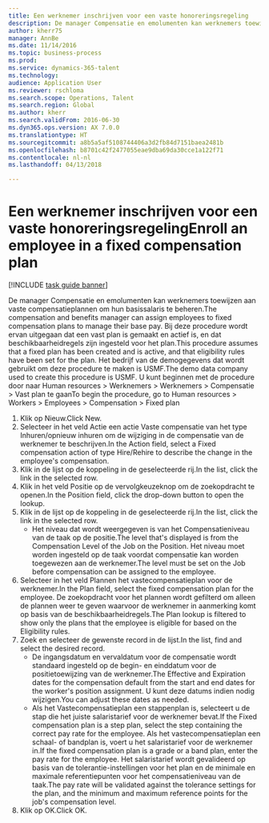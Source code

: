 ```yaml
--- 
title: Een werknemer inschrijven voor een vaste honoreringsregeling
description: De manager Compensatie en emolumenten kan werknemers toewijzen aan vaste compensatieplannen om hun basissalaris te beheren.
author: kherr75
manager: AnnBe
ms.date: 11/14/2016
ms.topic: business-process
ms.prod: 
ms.service: dynamics-365-talent
ms.technology: 
audience: Application User
ms.reviewer: rschloma
ms.search.scope: Operations, Talent
ms.search.region: Global
ms.author: kherr
ms.search.validFrom: 2016-06-30
ms.dyn365.ops.version: AX 7.0.0
ms.translationtype: HT
ms.sourcegitcommit: a8b5a5af5108744406a3d2fb84d7151baea2481b
ms.openlocfilehash: b8701c42f2477055eae9dba69da30cce1a122f71
ms.contentlocale: nl-nl
ms.lasthandoff: 04/13/2018

---
```

# <a name="enroll-an-employee-in-a-fixed-compensation-plan"></a><span data-ttu-id="f71c0-103">Een werknemer inschrijven voor een vaste honoreringsregeling</span><span class="sxs-lookup"><span data-stu-id="f71c0-103">Enroll an employee in a fixed compensation plan</span></span>

[!INCLUDE [task guide banner](../../includes/task-guide-banner.md)]

<span data-ttu-id="f71c0-104">De manager Compensatie en emolumenten kan werknemers toewijzen aan vaste compensatieplannen om hun basissalaris te beheren.</span><span class="sxs-lookup"><span data-stu-id="f71c0-104">The compensation and benefits manager can assign employees to fixed compensation plans to manage their base pay.</span></span> <span data-ttu-id="f71c0-105">Bij deze procedure wordt ervan uitgegaan dat een vast plan is gemaakt en actief is, en dat beschikbaarheidregels zijn ingesteld voor het plan.</span><span class="sxs-lookup"><span data-stu-id="f71c0-105">This procedure assumes that a fixed plan has been created and is active, and that eligibility rules have been set for the plan.</span></span> <span data-ttu-id="f71c0-106">Het bedrijf van de demogegevens dat wordt gebruikt om deze procedure te maken is USMF.</span><span class="sxs-lookup"><span data-stu-id="f71c0-106">The demo data company used to create this procedure is USMF.</span></span> <span data-ttu-id="f71c0-107">U kunt beginnen met de procedure door naar Human resources > Werknemers > Werknemers > Compensatie > Vast plan te gaan</span><span class="sxs-lookup"><span data-stu-id="f71c0-107">To begin the procedure, go to Human resources > Workers > Employees > Compensation > Fixed plan</span></span>

1. <span data-ttu-id="f71c0-108">Klik op Nieuw.</span><span class="sxs-lookup"><span data-stu-id="f71c0-108">Click New.</span></span>
2. <span data-ttu-id="f71c0-109">Selecteer in het veld Actie een actie Vaste compensatie van het type Inhuren/opnieuw inhuren om de wijziging in de compensatie van de werknemer te beschrijven.</span><span class="sxs-lookup"><span data-stu-id="f71c0-109">In the Action field, select a Fixed compensation action of type Hire/Rehire to describe the change in the employee's compensation.</span></span>
3. <span data-ttu-id="f71c0-110">Klik in de lijst op de koppeling in de geselecteerde rij.</span><span class="sxs-lookup"><span data-stu-id="f71c0-110">In the list, click the link in the selected row.</span></span>
4. <span data-ttu-id="f71c0-111">Klik in het veld Positie op de vervolgkeuzeknop om de zoekopdracht te openen.</span><span class="sxs-lookup"><span data-stu-id="f71c0-111">In the Position field, click the drop-down button to open the lookup.</span></span>
5. <span data-ttu-id="f71c0-112">Klik in de lijst op de koppeling in de geselecteerde rij.</span><span class="sxs-lookup"><span data-stu-id="f71c0-112">In the list, click the link in the selected row.</span></span>
    * <span data-ttu-id="f71c0-113">Het niveau dat wordt weergegeven is van het Compensatieniveau van de taak op de positie.</span><span class="sxs-lookup"><span data-stu-id="f71c0-113">The level that's displayed is from the Compensation Level of the Job on the Position.</span></span> <span data-ttu-id="f71c0-114">Het niveau moet worden ingesteld op de taak voordat compensatie kan worden toegewezen aan de werknemer.</span><span class="sxs-lookup"><span data-stu-id="f71c0-114">The level must be set on the Job before compensation can be assigned to the employee.</span></span>  
6. <span data-ttu-id="f71c0-115">Selecteer in het veld Plannen het vastecompensatieplan voor de werknemer.</span><span class="sxs-lookup"><span data-stu-id="f71c0-115">In the Plan field, select the fixed compensation plan for the employee.</span></span> <span data-ttu-id="f71c0-116">De zoekopdracht voor het plannen wordt gefilterd om alleen de plannen weer te geven waarvoor de werknemer in aanmerking komt op basis van de beschikbaarheidregels.</span><span class="sxs-lookup"><span data-stu-id="f71c0-116">The Plan lookup is filtered to show only the plans that the employee is eligible for based on the Eligibility rules.</span></span>
7. <span data-ttu-id="f71c0-117">Zoek en selecteer de gewenste record in de lijst.</span><span class="sxs-lookup"><span data-stu-id="f71c0-117">In the list, find and select the desired record.</span></span>
    * <span data-ttu-id="f71c0-118">De ingangsdatum en vervaldatum voor de compensatie wordt standaard ingesteld op de begin- en einddatum voor de positietoewijzing van de werknemer.</span><span class="sxs-lookup"><span data-stu-id="f71c0-118">The Effective and Expiration dates for the compensation default from the start and end dates for the worker's position assignment.</span></span> <span data-ttu-id="f71c0-119">U kunt deze datums indien nodig wijzigen.</span><span class="sxs-lookup"><span data-stu-id="f71c0-119">You can adjust these dates as needed.</span></span>  
    * <span data-ttu-id="f71c0-120">Als het Vastecompensatieplan een stappenplan is, selecteert u de stap die het juiste salaristarief voor de werknemer bevat.</span><span class="sxs-lookup"><span data-stu-id="f71c0-120">If the Fixed compensation plan is a step plan, select the step containing the correct pay rate for the employee.</span></span> <span data-ttu-id="f71c0-121">Als het vastecompensatieplan een schaal- of bandplan is, voert u het salaristarief voor de werknemer in.</span><span class="sxs-lookup"><span data-stu-id="f71c0-121">If the fixed compensation plan is a grade or a band plan, enter the pay rate for the employee.</span></span> <span data-ttu-id="f71c0-122">Het salaristarief wordt gevalideerd op basis van de tolerantie-instellingen voor het plan en de minimale en maximale referentiepunten voor het compensatieniveau van de taak.</span><span class="sxs-lookup"><span data-stu-id="f71c0-122">The pay rate will be validated against the tolerance settings for the plan, and the minimum and maximum reference points for the job's compensation level.</span></span>  
8. <span data-ttu-id="f71c0-123">Klik op OK.</span><span class="sxs-lookup"><span data-stu-id="f71c0-123">Click OK.</span></span>


